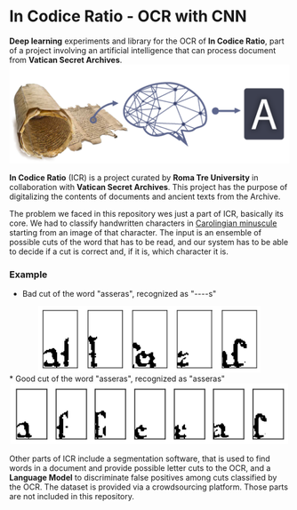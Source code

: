 # In Codice Ratio - OCR with CNN
**Deep learning** experiments and library for the OCR of **In Codice Ratio**, part of a project involving an artificial intelligence that can process document from **Vatican Secret Archives**.
![logo](icr_ocr_logo.png)

**In Codice Ratio** (ICR) is a project curated by **Roma Tre University** in collaboration with **Vatican Secret Archives**. This project has the purpose of digitalizing the contents of documents and ancient texts from the Archive.

The problem we faced in this repository wes just a part of ICR, basically its core. We had to classify handwritten characters in [Carolingian minuscule](https://en.wikipedia.org/wiki/Carolingian_minuscule) starting from an image of that character. The input is an ensemble of possible cuts of the word that has to be read, and our system has to be able to decide if a cut is correct and, if it is, which character it is. 

### Example

* Bad cut of the word "asseras", recognized as "----s"
<div align="center">
<img src="Relazione/images/asseras-bad-cut.png" alt="tagli cattivi della parola asseras" width="400" /> 
</div>
* Good cut of the word "asseras", recognized as "asseras"
<div align="center">
<img src="Relazione/images/asseras-good-cut.png" alt="tagli buoni della parola asseras" width="500" />
</div>

Other parts of ICR include a segmentation software, that is used to find words in a document and provide possible letter cuts to the OCR, and a **Language Model** to discriminate false positives among cuts classified by the OCR. The dataset is provided via a crowdsourcing platform. Those parts are not included in this repository.
